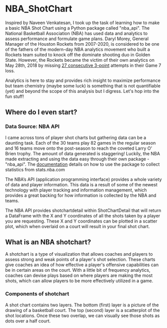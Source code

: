 # NBA_ShotChart

Inspired by Naveen Venkatesan, I took up the task of learning how to make a basic
NBA Shot Chart using a Python package called "nba_api". The National Basketball Association (NBA) has used data and analytics to assess performance and formulate game plans. Daryl Morey, General Manager of the Houston Rockets from 2007-2020, is considered to be one of the fathers of the modern-day NBA analytics movement who built a Rockets team suited to knock off the dominate shooting duo in Golden State. However, the Rockets became the victim of their own analytics on May 28th, 2018 by missing [27 consecutive 3-point](https://www.nbcsports.com/bayarea/warriors/odds-rockets-missing-27-straight-3-pointers-vs-warriors-was-insane) attempts in their Game 7 loss.

Analytics is here to stay and provides rich insight to maximize performance but team chemistry (maybe some luck) is something that is not quantifiable (yet) and beyond the scope of this analysis but I digress. Let's hop into the fun stuff!

## Where do I even start?
### Data Source: NBA API

I came across tons of player shot charts but gathering data can be a daunting task. Each of the 30 teams play 82 games in the regular season and 16 teams move onto the post-season to reach the coveted Larry O' Brien trophy. The amount of data generated is staggering! Luckily, the NBA made extracting and using the data easy through their own package - "nba_api". The [documentation](https://github.com/swar/nba_api/blob/master/docs/nba_api/stats/examples.md) details on how to use the package to collect statistics from stats.nba.com

The NBA’s API (application programming interface) provides a whole variety of data and player information. This data is a result of some of the newest technology with player tracking and information management, which provides a great backing for how information is collected by the NBA and teams.

The NBA API provides shotchartdetail within ShotChartDetail that will return a DataFrame with the X and Y coordinates of all the shots taken by a player you are requesting. These X and Y coordinates can be plotted in a scatter plot, which when overlaid on a court will result in your final shot chart.
## What is an NBA shotchart?

A shotchart is a type of visualization that allows coaches and players to assess strong
and weak points of a player's shot selection. These charts give coaches an idea
of how effective a player's offensive capabilities can be in certain areas on the court.
With a little bit of frequency analytics, coaches can devise plays based on where players are making the most shots, which can allow players to be more effectively utilized in a game.

### Components of shotchart

A shot chart contains two layers. The bottom (first) layer is a picture of the drawing of a basketball court. The top (second) layer is a scatterplot of the shot locations. Once these two overlap, we can visually see those shots as dots over a half court.

